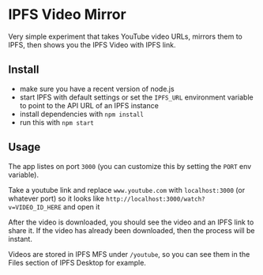 # IPFS Video Mirror

Very simple experiment that takes YouTube video URLs, mirrors them to IPFS, then shows you the IPFS Video with IPFS link.

## Install

- make sure you have a recent version of node.js
- start IPFS with default settings or set the `IPFS_URL` environment variable to point to the API URL of an IPFS instance
- install dependencies with `npm install`
- run this with `npm start`

## Usage

The app listes on port `3000` (you can customize this by setting the `PORT` env variable).

Take a youtube link and replace `www.youtube.com` with `localhost:3000` (or whatever port) so it looks like `http://localhost:3000/watch?v=VIDEO_ID_HERE` and open it

After the video is downloaded, you should see the video and an IPFS link to share it. If the video has already been downloaded,
then the process will be instant.

Videos are stored in IPFS MFS under `/youtube`, so you can see them in the Files section of IPFS Desktop for example.
